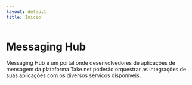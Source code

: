 ```yaml
---
layout: default
title: Início
---
```

# Messaging Hub

Messaging Hub é um portal onde desenvolvedores de aplicações de mensagem da plataforma Take.net poderão orquestrar as integrações de suas aplicações com os diversos serviços disponíveis.